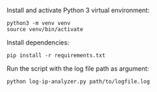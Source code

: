 Install and activate Python 3 virtual environment:

    python3 -m venv venv
    source venv/bin/activate

Install dependencies:

    pip install -r requirements.txt

Run the script with the log file path as argument:

    python log-ip-analyzer.py path/to/logfile.log
